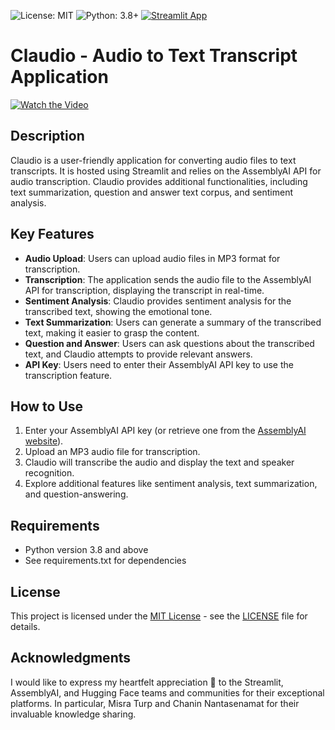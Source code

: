 ![License: MIT](https://img.shields.io/badge/License-MIT-yellow.svg)
![Python: 3.8+](https://img.shields.io/badge/Python-3.8+-blue.svg)
[![Streamlit App](https://static.streamlit.io/badges/streamlit_badge_black_white.svg)](https://claudio-app.streamlit.app/)
# Claudio - Audio to Text Transcript Application
[![Watch the Video](https://img.youtube.com/vi/zcVqkcNY35U/0.jpg)](https://youtu.be/zcVqkcNY35U)
## Description
Claudio is a user-friendly application for converting audio files to text transcripts. It is hosted using Streamlit and relies on the AssemblyAI API for audio transcription. Claudio provides additional functionalities, including text summarization, question and answer text corpus, and sentiment analysis.

## Key Features

- **Audio Upload**: Users can upload audio files in MP3 format for transcription.
- **Transcription**: The application sends the audio file to the AssemblyAI API for transcription, displaying the transcript in real-time.
- **Sentiment Analysis**: Claudio provides sentiment analysis for the transcribed text, showing the emotional tone.
- **Text Summarization**: Users can generate a summary of the transcribed text, making it easier to grasp the content.
- **Question and Answer**: Users can ask questions about the transcribed text, and Claudio attempts to provide relevant answers.
- **API Key**: Users need to enter their AssemblyAI API key to use the transcription feature.

## How to Use

1. Enter your AssemblyAI API key (or retrieve one from the [AssemblyAI website](https://www.assemblyai.com/)).
2. Upload an MP3 audio file for transcription.
3. Claudio will transcribe the audio and display the text and speaker recognition.
4. Explore additional features like sentiment analysis, text summarization, and question-answering.

 ## Requirements
- Python version 3.8 and above
- See requirements.txt for dependencies

## License
This project is licensed under the [MIT License](https://github.com/tonyhollaar/claudio/blob/main/LICENSE) - see the [LICENSE](https://github.com/tonyhollaar/claudio/blob/main/LICENSE) file for details.

## Acknowledgments
I would like to express my heartfelt appreciation 👏 to the Streamlit, AssemblyAI, and Hugging Face teams and communities for their exceptional platforms. In particular, Misra Turp and Chanin Nantasenamat for their invaluable knowledge sharing.
 
